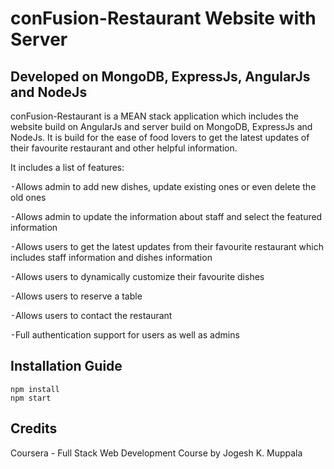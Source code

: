 # conFusion-Restaurant Website with Server

## Developed on MongoDB, ExpressJs, AngularJs and NodeJs

conFusion-Restaurant is a MEAN stack application which includes the website build on AngularJs and server build on MongoDB, ExpressJs and NodeJs. It is build for the ease of food lovers to get the latest updates of their favourite restaurant and other helpful information.

It includes a list of features:

⁃Allows admin to add new dishes, update existing ones or even delete the old ones

⁃Allows admin to update the information about staff and select the featured information

⁃Allows users to get the latest updates from their favourite restaurant which includes staff information and dishes information

⁃Allows users to dynamically customize their favourite dishes

⁃Allows users to reserve a table

⁃Allows users to contact the restaurant

⁃Full authentication support for users as well as admins

## Installation Guide
`npm install`
<br>
`npm start`

## Credits

Coursera - Full Stack Web Development Course by Jogesh K. Muppala
